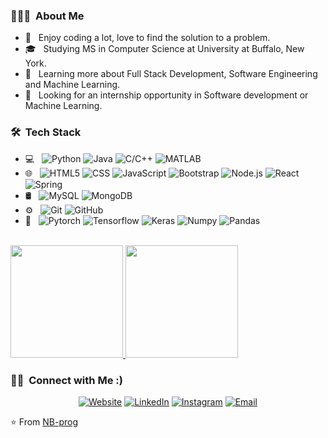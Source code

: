
<h3> 👨🏻‍💻 &nbsp;About Me </h3>

- 🤔 &nbsp; Enjoy coding a lot, love to find the solution to a problem.
- 🎓 &nbsp; Studying MS in Computer Science at University at Buffalo, New York.
- 🌱 &nbsp; Learning more about Full Stack Development, Software Engineering and Machine Learning.
- 💼 &nbsp; Looking for an internship opportunity in Software development or Machine Learning.

<h3> 🛠 &nbsp;Tech Stack</h3>

- 💻 &nbsp;
  ![Python](https://img.shields.io/badge/-Python-333333?style=flat&logo=python)
  ![Java](https://img.shields.io/badge/-Java-333333?style=flat&logo=Java&logoColor=007396)
  ![C/C++](https://img.shields.io/badge/-C++-333333?style=flat&logo=C%2B%2B&logoColor=00599C)
  ![MATLAB](https://img.shields.io/badge/-R-333333?style=flat&logo=R&logoColor=276DC3)
- 🌐 &nbsp;
  ![HTML5](https://img.shields.io/badge/-HTML5-333333?style=flat&logo=HTML5)
  ![CSS](https://img.shields.io/badge/-CSS-333333?style=flat&logo=CSS3&logoColor=1572B6)
  ![JavaScript](https://img.shields.io/badge/-JavaScript-333333?style=flat&logo=javascript)
  ![Bootstrap](https://img.shields.io/badge/-Bootstrap-333333?style=flat&logo=bootstrap&logoColor=563D7C)
  ![Node.js](https://img.shields.io/badge/-Node.js-333333?style=flat&logo=node.js)
  ![React](https://img.shields.io/badge/-React-333333?style=flat&logo=react)
  ![Spring](https://img.shields.io/badge/-Spring-333333?style=flat&logo=spring)
- 🛢 &nbsp;
  ![MySQL](https://img.shields.io/badge/-MySQL-333333?style=flat&logo=mysql)
  ![MongoDB](https://img.shields.io/badge/-MongoDB-333333?style=flat&logo=mongodb)
- ⚙️ &nbsp;
  ![Git](https://img.shields.io/badge/-Git-333333?style=flat&logo=git)
  ![GitHub](https://img.shields.io/badge/-GitHub-333333?style=flat&logo=github)
- 🔧 &nbsp;
  ![Pytorch](https://img.shields.io/badge/-Pytorch-333333?style=flat&logo=pytorch&logoColor=007ACC)
  ![Tensorflow](https://img.shields.io/badge/-Tensorflow-333333?style=flat&logo=tensorflow)
  ![Keras](https://img.shields.io/badge/-Keras-333333?style=flat&logo=keras&logoColor=2C2255)
  ![Numpy](https://img.shields.io/badge/-Numpy-333333?style=flat&logo=numpy&logoColor=2C2255)
  ![Pandas](https://img.shields.io/badge/-Pandas-333333?style=flat&logo=pandas&logoColor=2C2255)
<br/>

<a href="https://github.com/NB-prog">
  <img height="180em" src="https://github-readme-stats.vercel.app/api?username=NB-prog&theme=buefy&show_icons=true" />
  <img height="180em" src="https://github-readme-stats.vercel.app/api/top-langs/?username=NB-prog&theme=buefy&layout=compact" />
</a>

<br/>

<h3> 🤝🏻 &nbsp;Connect with Me :) </h3>

<p align="center">
<a href="https://nb-prog.github.io/"><img alt="Website" src="https://img.shields.io/badge/Website-nihalbalivada.wixsite.com-blue?style=flat-square&logo=google-chrome"></a>
<a href="https://www.linkedin.com/in/nihal-balivada-b6722215b"><img alt="LinkedIn" src="https://img.shields.io/badge/LinkedIn-Nihal Balivada-blue?style=flat-square&logo=linkedin"></a>
<a href="https://www.instagram.com/nihalb.01/"><img alt="Instagram" src="https://img.shields.io/badge/Instagram-nihalb.01-blue?style=flat-square&logo=instagram"></a>
<a href="mailto:nihalbal@buffalo.edu"><img alt="Email" src="https://img.shields.io/badge/Email-nihalbal@buffalo.edu-blue?style=flat-square&logo=gmail"></a>
</p>

⭐️ From [NB-prog](https://github.com/NB-prog)
